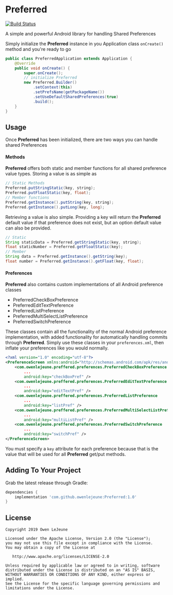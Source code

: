 # Preferred
[![Build Status](https://travis-ci.com/owenlejeune/Preferred.svg?branch=master)](https://travis-ci.com/owenlejeune/Preferred)

A simple and powerful Android library for handling Shared Preferences

Simply initialize the **Preferred** instance in you Application class `onCreate()` method and you're ready to go
```Java
public class PreferredApplication extends Application {
    @Override
    public void onCreate() {
        super.onCreate();
        // initialize Preferred
        new Preferred.Builder()
            .setContext(this)
            .setPrefsName(getPackageName())
            .setUseDefaultSharedPreferences(true)
            .build();
    }
}
```

## Usage
Once **Preferred** has been initialized, there are two ways you can handle shared Preferences

#### Methods
**Preferred** offers both static and member functions for all shared preference value types.  Storing a value is as simple as
```Java
// Static Methods
Preferred.putStringStatic(key, string);
Preferred.putFloatStatic(key, float);
// Member functions
Preferred.getInstance().putString(key, string);
Preferred.getInstance().putLong(key, long);
```
Retrieving a value is also simple.  Providing a key will return the **Preferred** default value if that preference does not exist, but an option default value can also be provided.
```Java
// Static
String staticData = Preferred.getStringStatic(key, string);
float staticNumber = Preferred.getFloatStatic(key);
// Member
String data = Preferred.getInstance().getString(key);
float number = Preferred.getInstance().getFloat(key, float);
```

#### Preferences
**Preferred** also contains custom implementations of all Android preference classes
* PreferredCheckBoxPreference
* PreferredEditTextPreference
* PreferredListPreference
* PreferredMultiSelectListPreference
* PreferredSwitchPreference

These classes contain all the functionality of the normal Android preference implementation, with added functionality for automatically handling commits through **Preferred**.  Simply use these classes in your `preferences.xml`, then inflate your preferences like you would normally.
```xml
<?xml version="1.0" encoding="utf-8"?>
<PreferenceScreen xmlns:android="http://schemas.android.com/apk/res/android">
    <com.owenlejeune.preffered.preferences.PreferredCheckBoxPreference
        ...
        android:key="checkBoxPref" />
    <com.owenlejeune.preffered.preferences.PreferredEditTextPreference
        ...
        android:key="editTextPref" />
    <com.owenlejeune.preffered.preferences.PreferredListPreference
        ...
        android:key="listPref" />
    <com.owenlejeune.preffered.preferences.PreferredMultiSelectListPreference
        ...
        android:key="multiListPref" />
    <com.owenlejeune.preffered.preferences.PreferredSwitchPreference
        ...
        android:key="switchPref" />
</PreferenceScreen>
```
You must specify a `key` attribute for each preference because that is the value that will be used for all **Preferred** get/put methods.

## Adding To Your Project
Grab the latest release through Gradle:
```groovy
dependencies {
    implementation 'com.github.owenlejeune:Preferred:1.0'
}
```

## License
```
Copyright 2019 Owen LeJeune

Licensed under the Apache License, Version 2.0 (the "License");
you may not use this file except in compliance with the License.
You may obtain a copy of the License at

   http://www.apache.org/licenses/LICENSE-2.0

Unless required by applicable law or agreed to in writing, software
distributed under the License is distributed on an "AS IS" BASIS,
WITHOUT WARRANTIES OR CONDITIONS OF ANY KIND, either express or implied.
See the License for the specific language governing permissions and
limitations under the License.
```

